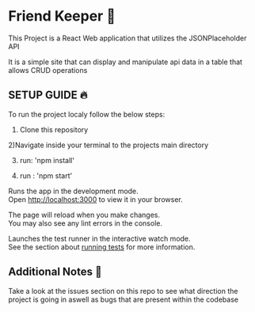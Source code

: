 # Friend Keeper 🤝

This Project is a React Web application that utilizes the JSONPlaceholder API

It is a simple site that can display and manipulate api data in a table that allows CRUD operations

## SETUP GUIDE 🔥


To run the project localy follow the below steps:

1) Clone this repository

2)Navigate inside your terminal to the projects main directory

3) run: 'npm install'

4) run : 'npm start'

Runs the app in the development mode.\
Open [http://localhost:3000](http://localhost:3000) to view it in your browser.

The page will reload when you make changes.\
You may also see any lint errors in the console.


Launches the test runner in the interactive watch mode.\
See the section about [running tests](https://facebook.github.io/create-react-app/docs/running-tests) for more information.

## Additional Notes 🤖

Take a look at the issues section on this repo to see what direction the project is going in aswell as bugs that are present within the codebase



